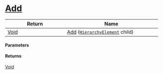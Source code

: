 # [Add](./HierarchyElement--Add.md)



| Return<div><a href="#"><img width=375></a></div> | Name<div><a href="#"><img width=525></a></div> | 
| --- | --- | 
| [Void](https://docs.microsoft.com/en-us/dotnet/api/System.Void) | [Add](./HierarchyElement--Add.md) ([`HierarchyElement`](./../HierarchyElement.md) child) | 


#### Parameters

#### Returns
[Void](https://docs.microsoft.com/en-us/dotnet/api/System.Void)<br>
